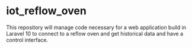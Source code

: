 # iot_reflow_oven
This repository will manage code necessary for a web application build in Laravel 10 to connect to a reflow oven and get historical data and have a control interface.
